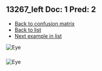 ## 13267_left Doc: 1 Pred: 2
- [Back to confusion matrix](https://github.com/juliandewit/kaggle_retinopathy/blob/master/matrix.md)
- [Back to list](https://github.com/juliandewit/kaggle_retinopathy/blob/master/lists/12/list.md)
- [Next example in list](https://github.com/juliandewit/kaggle_retinopathy/blob/master/lists/12/13/13333_right.md)

![Eye](https://retinopaty.blob.core.windows.net/size1024/13267_left_1.jpeg)

### 

![Eye]()
